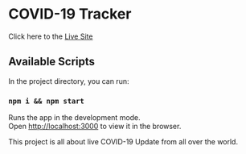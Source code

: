 # COVID-19 Tracker

Click here to the [Live Site](http://localhost:3000)

## Available Scripts

In the project directory, you can run:

### `npm i && npm start`

Runs the app in the development mode.\
Open [http://localhost:3000](http://localhost:3000) to view it in the browser.

This project is all about live COVID-19 Update from all over the world.
